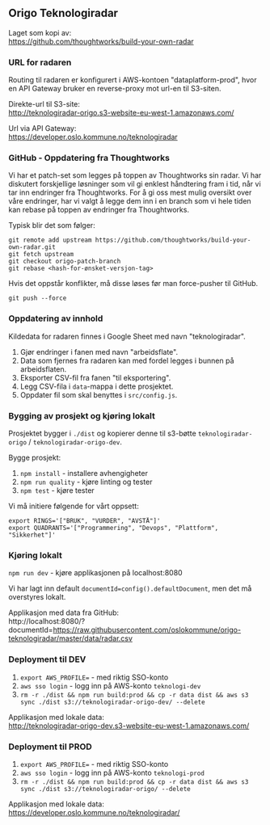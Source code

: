 ## Origo Teknologiradar

Laget som kopi av:\
https://github.com/thoughtworks/build-your-own-radar

### URL for radaren

Routing til radaren er konfigurert i AWS-kontoen "dataplatform-prod", hvor en API Gateway bruker en reverse-proxy mot
url-en til S3-siten.

Direkte-url til S3-site:\
http://teknologiradar-origo.s3-website-eu-west-1.amazonaws.com/

Url via API Gateway:\
https://developer.oslo.kommune.no/teknologiradar

### GitHub - Oppdatering fra Thoughtworks

Vi har et patch-set som legges på toppen av Thoughtworks sin radar. Vi har diskutert forskjellige løsninger som vil gi
enklest håndtering fram i tid, når vi tar inn endringer fra Thoughtworks. For å gi oss mest mulig oversikt over
våre endringer, har vi valgt å legge dem inn i en branch som vi hele tiden kan rebase på toppen av endringer
fra Thoughtworks.

Typisk blir det som følger:

    git remote add upstream https://github.com/thoughtworks/build-your-own-radar.git
    git fetch upstream
    git checkout origo-patch-branch
    git rebase <hash-for-ønsket-versjon-tag>

Hvis det oppstår konflikter, må disse løses før man force-pusher til GitHub.

    git push --force

### Oppdatering av innhold

Kildedata for radaren finnes i Google Sheet med navn "teknologiradar".

1. Gjør endringer i fanen med navn "arbeidsflate".
2. Data som fjernes fra radaren kan med fordel legges i bunnen på arbeidsflaten.
3. Eksporter CSV-fil fra fanen "til eksportering".
4. Legg CSV-fila i `data`-mappa i dette prosjektet.
5. Oppdater fil som skal benyttes i `src/config.js`.

### Bygging av prosjekt og kjøring lokalt

Prosjektet bygger i `./dist` og kopierer denne til s3-bøtte `teknologiradar-origo` / `teknologiradar-origo-dev`.

Bygge prosjekt:

1. `npm install` - installere avhengigheter
2. `npm run quality` - kjøre linting og tester
3. `npm test` - kjøre tester

Vi må initiere følgende for vårt oppsett:

    export RINGS='["BRUK", "VURDER", "AVSTÅ"]'
    export QUADRANTS='["Programmering", "Devops", "Plattform", "Sikkerhet"]'

### Kjøring lokalt

`npm run dev` - kjøre applikasjonen på localhost:8080

Vi har lagt inn default `documentId=config().defaultDocument`, men det må overstyres lokalt.

Applikasjon med data fra GitHub:\
http://localhost:8080/?documentId=https://raw.githubusercontent.com/oslokommune/origo-teknologiradar/master/data/radar.csv

### Deployment til DEV

1. `export AWS_PROFILE=` - med riktig SSO-konto
2. `aws sso login` - logg inn på AWS-konto `teknologi-dev`
3. `rm -r ./dist && npm run build:prod && cp -r data dist && aws s3 sync ./dist s3://teknologiradar-origo-dev/ --delete`

Applikasjon med lokale data:\
http://teknologiradar-origo-dev.s3-website-eu-west-1.amazonaws.com/

### Deployment til PROD

1. `export AWS_PROFILE=` - med riktig SSO-konto
2. `aws sso login` - logg inn på AWS-konto `teknologi-prod`
3. `rm -r ./dist && npm run build:prod && cp -r data dist && aws s3 sync ./dist s3://teknologiradar-origo/ --delete`

Applikasjon med lokale data:\
https://developer.oslo.kommune.no/teknologiradar/
